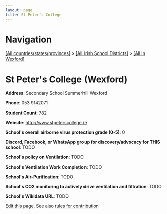 ```yaml
---
layout: page
title: St Peter's College
---
```

# Navigation

[[All countries/states/provinces]](../../..) > [[All Irish School Districts]](../..) > [[All In Wexford]](..)

# St Peter's College (Wexford)

**Address**: Secondary School Summerhill Wexford

**Phone**: 053 9142071

**Student Count**: 782

**Website**: <http://www.stpeterscollege.ie>

**School's overall airborne virus protection grade (0-5)**: 0

**Discord, Facebook, or WhatsApp group for discovery/advocacy for THIS school**: TODO

**School's policy on Ventilation**: TODO

**School's Ventilation Work Completion**: TODO

**School's Air-Purification**: TODO

**School's CO2 monitoring to actively drive ventilation and filtration**: TODO

**School's Wikidata URL**: TODO


[Edit this page](https://github.com/ventilate-schools/Ireland/edit/main/./Wexford/St_Peter's_College.md). See also [rules for contribution](../../../contribution-rules/)